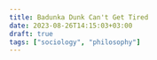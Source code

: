 ```yaml
---
title: Badunka Dunk Can't Get Tired
date: 2023-08-26T14:15:03+03:00
draft: true
tags: ["sociology", "philosophy"]
---
```



